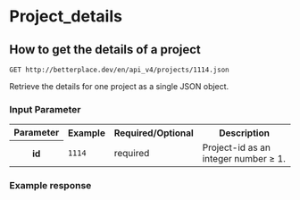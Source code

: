 Project_details
===================================

How to get the details of a project
-------------------

```nginx
GET http://betterplace.dev/en/api_v4/projects/1114.json
```

Retrieve the details for one project as a single JSON object.


### Input Parameter

<table>
  <tr>
    <th>Parameter</th>
    <th>Example</th>
    <th>Required/Optional</th>
    <th>Description</th>
  </tr>
  <tr>
    <th>id</th>
    <td><code>1114</code></td>
    <td>required</td>
    <td>Project-id as an integer number ≥ 1.</td>
  </tr>
</table>

### Example response

```json

```

